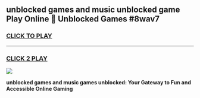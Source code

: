 
## unblocked games and music unblocked game Play Online 👋 Unblocked Games #8wav7
<h3>
<a href="https://premium.freeplayer.one?title=unblocked_games_and_music&ref=21F">CLICK TO PLAY</a></h3>
<hr>

<h3>
<a href="https://premium.freeplayer.one?title=unblocked_games_and_music&ref=21F">CLICK 2 PLAY</a>
  
</h3>

<a href="https://premium.freeplayer.one?title=unblocked_games_and_music&ref=21F/"><img src="https://clearcache.store/games.png"></a>


**unblocked games and music games unblocked: Your Gateway to Fun and Accessible Online Gaming**
